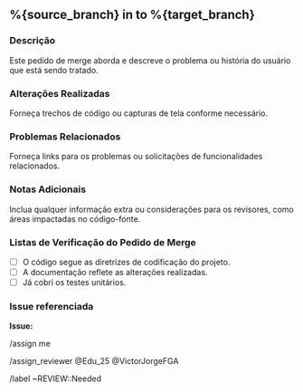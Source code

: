 <!-- 

NAO ESQUECER

- Alterar label da issue para DEV::MR

---

- Lembrar o Revisor de alterar a label da issue para DEV::Homolog ou voces mesmos caso o MR seja aceito.

-->

## **%{source_branch}** in to **%{target_branch}**

### Descrição
Este pedido de merge aborda e descreve o problema ou história do usuário que está sendo tratado.

### Alterações Realizadas
Forneça trechos de código ou capturas de tela conforme necessário.

### Problemas Relacionados
Forneça links para os problemas ou solicitações de funcionalidades relacionados.

### Notas Adicionais
Inclua qualquer informação extra ou considerações para os revisores, como áreas impactadas no código-fonte.

### Listas de Verificação do Pedido de Merge
- [ ] O código segue as diretrizes de codificação do projeto.
- [ ] A documentação reflete as alterações realizadas.
- [ ] Já cobri os testes unitários.

### Issue referenciada

**Issue:** <link-da-issue>




<!-- Quick Actions (NAO APAGAR!) -->
<!-- Mais informacoes em: https://docs.gitlab.com/ee/user/project/quick_actions.html -->

/assign me

/assign_reviewer @Edu_25 @VictorJorgeFGA

/label ~REVIEW::Needed